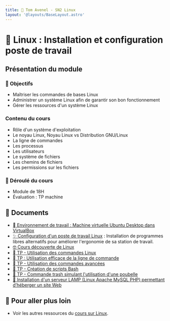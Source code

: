 ```yaml
---
title: 🐧 Tom Avenel - SN2 Linux
layout: '@layouts/BaseLayout.astro'
---
```


# 🐧 Linux : Installation et configuration poste de travail

## Présentation du module

### 🎯 Objectifs

- Maîtriser les commandes de bases Linux
- Administrer un système Linux afin de garantir son bon fonctionnement
- Gérer les ressources d'un système Linux

### Contenu du cours

- Rôle d'un système d'exploitation
- Le noyau Linux, Noyau Linux vs Distribution GNU/Linux
- La ligne de commandes
- Les processus
- Les utilisateurs
- Le système de fichiers
- Les chemins de fichiers
- Les permissions sur les fichiers

### 📅 Déroulé du cours

- Module de 18H
- Évaluation : TP machine

## 📑 Documents

- [󰕈 Environnement de travail : Machine virtuelle Ubuntu Desktop dans VirtualBox](/cours/linux/tp-installation-vbox-ubuntu-workstation)
- [✨ Configuration d'un poste de travail Linux](/cours/linux/tp-env-dev) : Installation de programmes libres alternatifs pour améliorer l'ergonomie de sa station de travail.
- [🤓 Cours découverte de Linux](/cours/linux/cours-1)
- [  TP - Utilisation des commandes Linux](/cours/linux/tp-commandes_linux)
- [  TP : Utilisation efficace de la ligne de commande](/cours/linux/tp-ligne-commande)
- [  TP - Utilisation des commandes avancées](/cours/linux/tp-commandes_avancees)
- [📜 TP - Création de scripts Bash](/cours/linux/tp-scripts_bash)
- [🚮 TP - Commande trash simulant l'utilisation d'une poubelle](/cours/linux/tp-trash)
- [🔦 Installation d'un serveur LAMP (Linux Apache MySQL PHP) permettant d’héberger un site Web](/cours/linux/projet_lamp)

## 🚀 Pour aller plus loin

- Voir les autres ressources du [cours sur Linux](/cours/linux).

